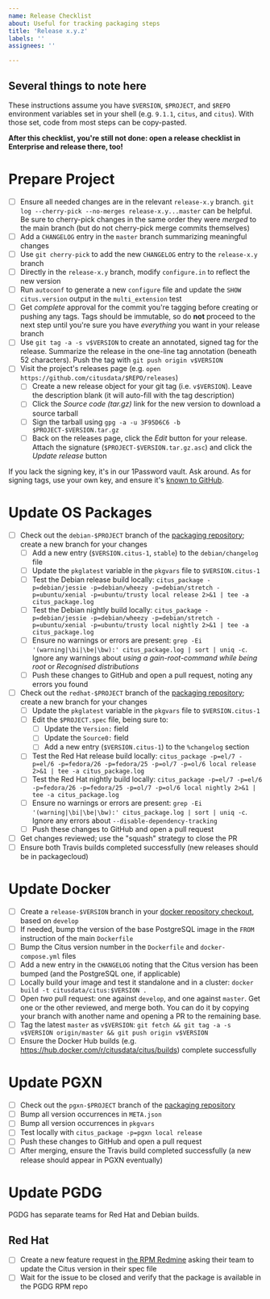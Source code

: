 ```yaml
---
name: Release Checklist
about: Useful for tracking packaging steps
title: 'Release x.y.z'
labels: ''
assignees: ''

---
```


## Several things to note here

These instructions assume you have `$VERSION`, `$PROJECT`, and `$REPO` environment variables set in your shell (e.g. `9.1.1`, `citus`, and `citus`). With those set, code from most steps can be copy-pasted.

**After this checklist, you're still not done: open a release checklist in Enterprise and release there, too!**

# Prepare Project

  - [ ] Ensure all needed changes are in the relevant `release-x.y` branch. `git log --cherry-pick --no-merges release-x.y...master` can be helpful. Be sure to cherry-pick changes in the same order they were _merged_ to the main branch (but do not cherry-pick merge commits themselves)
  - [ ] Add a `CHANGELOG` entry in the `master` branch summarizing meaningful changes
  - [ ] Use `git cherry-pick` to add the new `CHANGELOG` entry to the `release-x.y` branch
  - [ ] Directly in the `release-x.y` branch, modify `configure.in` to reflect the new version
  - [ ] Run `autoconf` to generate a new `configure` file and update the `SHOW citus.version` output in the `multi_extension` test
  - [ ] Get _complete_ approval for the commit you're tagging before creating or pushing any tags. Tags should be immutable, so do **not** proceed to the next step until you're sure you have _everything_ you want in your release branch
  - [ ] Use `git tag -a -s v$VERSION` to create an annotated, signed tag for the release. Summarize the release in the one-line tag annotation (beneath 52 characters). Push the tag with `git push origin v$VERSION`
  - [ ] Visit the project's releases page (e.g. `open https://github.com/citusdata/$REPO/releases`)
    - [ ] Create a new release object for your git tag (i.e. `v$VERSION`). Leave the description blank (it will auto-fill with the tag description)
    - [ ] Click the _Source code (tar.gz)_ link for the new version to download a source tarball
    - [ ] Sign the tarball using `gpg -a -u 3F95D6C6 -b $PROJECT-$VERSION.tar.gz`
    - [ ] Back on the releases page, click the _Edit_ button for your release. Attach the signature (`$PROJECT-$VERSION.tar.gz.asc`) and click the _Update release_ button

If you lack the signing key, it's in our 1Password vault. Ask around. As for signing tags, use your own key, and ensure it's [known to GitHub](https://help.github.com/articles/adding-a-new-gpg-key-to-your-github-account/).

# Update OS Packages

  - [ ] Check out the `debian-$PROJECT` branch of the [packaging repository](https://github.com/citusdata/packaging); create a new branch for your changes
    - [ ] Add a new entry (`$VERSION.citus-1`, `stable`) to the `debian/changelog` file
    - [ ] Update the `pkglatest` variable in the `pkgvars` file to `$VERSION.citus-1`
    - [ ] Test the Debian release build locally: `citus_package -p=debian/jessie -p=debian/wheezy -p=debian/stretch -p=ubuntu/xenial -p=ubuntu/trusty local release 2>&1 | tee -a citus_package.log`
    - [ ] Test the Debian nightly build locally: `citus_package -p=debian/jessie -p=debian/wheezy -p=debian/stretch -p=ubuntu/xenial -p=ubuntu/trusty local nightly 2>&1 | tee -a citus_package.log`
    - [ ] Ensure no warnings or errors are present: `grep -Ei '(warning|\bi|\be|\bw):' citus_package.log | sort | uniq -c`. Ignore any warnings about _using a gain-root-command while being root_ or _Recognised distributions_
    - [ ] Push these changes to GitHub and open a pull request, noting any errors you found
  - [ ] Check out the `redhat-$PROJECT` branch of the [packaging repository](https://github.com/citusdata/packaging); create a new branch for your changes
    - [ ] Update the `pkglatest` variable in the `pkgvars` file to `$VERSION.citus-1`
    - [ ] Edit the `$PROJECT.spec` file, being sure to:
      - [ ] Update the `Version:` field
      - [ ] Update the `Source0:` field
      - [ ] Add a new entry (`$VERSION.citus-1`) to the `%changelog` section
    - [ ] Test the Red Hat release build locally: `citus_package -p=el/7 -p=el/6 -p=fedora/26 -p=fedora/25 -p=ol/7 -p=ol/6 local release 2>&1 | tee -a citus_package.log`
    - [ ] Test the Red Hat nightly build locally: `citus_package -p=el/7 -p=el/6 -p=fedora/26 -p=fedora/25 -p=ol/7 -p=ol/6 local nightly 2>&1 | tee -a citus_package.log`
    - [ ] Ensure no warnings or errors are present: `grep -Ei '(warning|\bi|\be|\bw):' citus_package.log | sort | uniq -c`. Ignore any errors about `--disable-dependency-tracking`
    - [ ] Push these changes to GitHub and open a pull request
  - [ ] Get changes reviewed; use the "squash" strategy to close the PR
  - [ ] Ensure both Travis builds completed successfully (new releases should be in packagecloud)

# Update Docker

  - [ ] Create a `release-$VERSION` branch in your [docker repository checkout](https://github.com/citusdata/docker), based on `develop`
  - [ ] If needed, bump the version of the base PostgreSQL image in the `FROM` instruction of the main `Dockerfile`
  - [ ] Bump the Citus version number in the `Dockerfile` and `docker-compose.yml` files
  - [ ] Add a new entry in the `CHANGELOG` noting that the Citus version has been bumped (and the PostgreSQL one, if applicable)
  - [ ] Locally build your image and test it standalone and in a cluster: `docker build -t citusdata/citus:$VERSION .`
  - [ ] Open _two_ pull request: one against `develop`, and one against `master`. Get one or the other reviewed, and merge both. You can do it by copying your branch with another name and opening a PR to the remaining base.
  - [ ] Tag the latest `master` as `v$VERSION`: `git fetch && git tag -a -s v$VERSION origin/master && git push origin v$VERSION`
  - [ ] Ensure the Docker Hub builds (e.g. https://hub.docker.com/r/citusdata/citus/builds) complete successfully

# Update PGXN

  - [ ] Check out the `pgxn-$PROJECT` branch of the [packaging repository](https://github.com/citusdata/packaging)
  - [ ] Bump all version occurrences in `META.json`
  - [ ] Bump all version occurrences in `pkgvars`
  - [ ] Test locally with `citus_package -p=pgxn local release`
  - [ ] Push these changes to GitHub and open a pull request
  - [ ] After merging, ensure the Travis build completed successfully (a new release should appear in PGXN eventually)

# Update PGDG

PGDG has separate teams for Red Hat and Debian builds.

## Red Hat

  - [ ] Create a new feature request in [the RPM Redmine](https://redmine.postgresql.org/projects/pgrpms/issues/new) asking their team to update the Citus version in their spec file
  - [ ] Wait for the issue to be closed and verify that the package is available in the PGDG RPM repo
